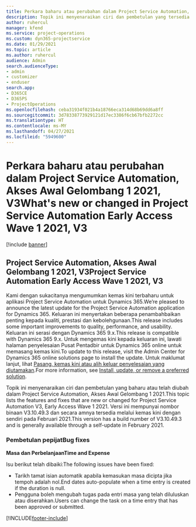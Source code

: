 ```yaml
---
title: Perkara baharu atau perubahan dalam Project Service Automation, Akses Awal Gelombang 1 2021, V3
description: Topik ini menyenaraikan ciri dan pembetulan yang tersedia dalam Project Service Automation, Akses Awal Gelombang 1 2021, V3.
author: ruhercul
manager: kfend
ms.service: project-operations
ms.custom: dyn365-projectservice
ms.date: 01/29/2021
ms.topic: article
ms.author: ruhercul
audience: Admin
search.audienceType:
- admin
- customizer
- enduser
search.app:
- D365CE
- D365PS
- ProjectOperations
ms.openlocfilehash: ceba31934f021b4a18766eca314d68b69dd6a8ff
ms.sourcegitcommit: 3d78338773929121d17ec3386f6cb67bfb2272cc
ms.translationtype: HT
ms.contentlocale: ms-MY
ms.lasthandoff: 04/27/2021
ms.locfileid: "5949600"
---
```

# <a name="whats-new-or-changed-in-project-service-automation-early-access-wave-1-2021-v3"></a><span data-ttu-id="ab81c-103">Perkara baharu atau perubahan dalam Project Service Automation, Akses Awal Gelombang 1 2021, V3</span><span class="sxs-lookup"><span data-stu-id="ab81c-103">What's new or changed in Project Service Automation Early Access Wave 1 2021, V3</span></span>

[!include [banner](../includes/psa-now-project-operations.md)]

## <a name="project-service-automation-early-access-wave-1-2021-v3"></a><span data-ttu-id="ab81c-104">Project Service Automation, Akses Awal Gelombang 1 2021, V3</span><span class="sxs-lookup"><span data-stu-id="ab81c-104">Project Service Automation Early Access Wave 1 2021, V3</span></span>

<span data-ttu-id="ab81c-105">Kami dengan sukacitanya mengumumkan kemas kini terbaharu untuk aplikasi Project Service Automation untuk Dynamics 365.</span><span class="sxs-lookup"><span data-stu-id="ab81c-105">We’re pleased to announce the latest update for the Project Service Automation application for Dynamics 365.</span></span> <span data-ttu-id="ab81c-106">Keluaran ini menyertakan beberapa penambahbaikan penting kepada kualiti, prestasi dan kebolehgunaan.</span><span class="sxs-lookup"><span data-stu-id="ab81c-106">This release includes some important improvements to quality, performance, and usability.</span></span> <span data-ttu-id="ab81c-107">Keluaran ini serasi dengan Dynamics 365 9.x.</span><span class="sxs-lookup"><span data-stu-id="ab81c-107">This release is compatible with Dynamics 365 9.x.</span></span> <span data-ttu-id="ab81c-108">Untuk mengemas kini kepada keluaran ini, lawati halaman penyelesaian Pusat Pentadbir untuk Dynamics 365 online untuk memasang kemas kini.</span><span class="sxs-lookup"><span data-stu-id="ab81c-108">To update to this release, visit the Admin Center for Dynamics 365 online solutions page to install the update.</span></span> <span data-ttu-id="ab81c-109">Untuk maklumat lanjut, lihat [Pasang, kemas kini atau alih keluar penyelesaian yang diutamakan](/power-platform/admin/install-remove-preferred-solution).</span><span class="sxs-lookup"><span data-stu-id="ab81c-109">For more information, see [Install, update, or remove a preferred solution](/power-platform/admin/install-remove-preferred-solution).</span></span>

<span data-ttu-id="ab81c-110">Topik ini menyenaraikan ciri dan pembetulan yang baharu atau telah diubah dalam Project Service Automation, Akses Awal Gelombang 1 2021.</span><span class="sxs-lookup"><span data-stu-id="ab81c-110">This topic lists the features and fixes that are new or changed for Project Service Automation V3, Early Access Wave 1 2021.</span></span> <span data-ttu-id="ab81c-111">Versi ini mempunyai nombor binaan V3.10.49.3 dan secara amnya tersedia melalui kemas kini dengan sendiri pada Februari 2021.</span><span class="sxs-lookup"><span data-stu-id="ab81c-111">This version has a build number of V3.10.49.3 and is generally available through a self-update in February 2021.</span></span>


### <a name="bug-fixes"></a><span data-ttu-id="ab81c-112">Pembetulan pepijat</span><span class="sxs-lookup"><span data-stu-id="ab81c-112">Bug fixes</span></span>

<span data-ttu-id="ab81c-113">**Masa dan Perbelanjaan**</span><span class="sxs-lookup"><span data-stu-id="ab81c-113">**Time and Expense**</span></span>

<span data-ttu-id="ab81c-114">Isu berikut telah dibaiki:</span><span class="sxs-lookup"><span data-stu-id="ab81c-114">The following issues have been fixed:</span></span>

- <span data-ttu-id="ab81c-115">Tarikh tamat isian automatik apabila kemasukan masa dicipta jika tempoh adalah nol.</span><span class="sxs-lookup"><span data-stu-id="ab81c-115">End dates auto-populate when a time entry is created if the duration is null.</span></span>
- <span data-ttu-id="ab81c-116">Pengguna boleh mengubah tugas pada entri masa yang telah diluluskan atau diserahkan.</span><span class="sxs-lookup"><span data-stu-id="ab81c-116">Users can change the task on a time entry that has been approved or submitted.</span></span>


[!INCLUDE[footer-include](../includes/footer-banner.md)]